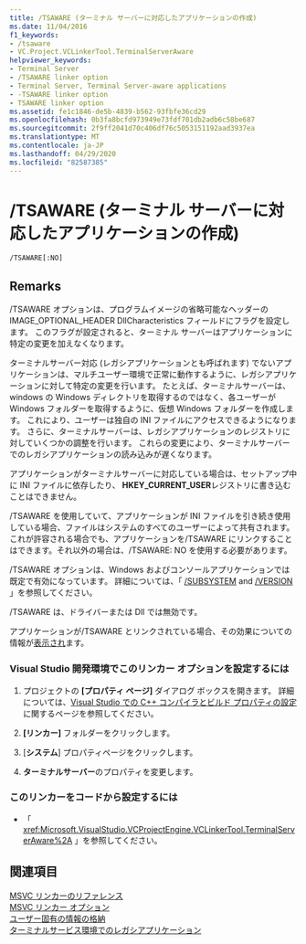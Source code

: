 ```yaml
---
title: /TSAWARE (ターミナル サーバーに対応したアプリケーションの作成)
ms.date: 11/04/2016
f1_keywords:
- /tsaware
- VC.Project.VCLinkerTool.TerminalServerAware
helpviewer_keywords:
- Terminal Server
- /TSAWARE linker option
- Terminal Server, Terminal Server-aware applications
- -TSAWARE linker option
- TSAWARE linker option
ms.assetid: fe1c1846-de5b-4839-b562-93fbfe36cd29
ms.openlocfilehash: 0b3fa8bcfd973949e73fdf701db2adb6c58be687
ms.sourcegitcommit: 2f9ff2041d70c406df76c5053151192aad3937ea
ms.translationtype: MT
ms.contentlocale: ja-JP
ms.lasthandoff: 04/29/2020
ms.locfileid: "82587385"
---
```

# <a name="tsaware-create-terminal-server-aware-application"></a>/TSAWARE (ターミナル サーバーに対応したアプリケーションの作成)

```
/TSAWARE[:NO]
```

## <a name="remarks"></a>Remarks

/TSAWARE オプションは、プログラムイメージの省略可能なヘッダーの IMAGE_OPTIONAL_HEADER DllCharacteristics フィールドにフラグを設定します。 このフラグが設定されると、ターミナル サーバーはアプリケーションに特定の変更を加えなくなります。

ターミナルサーバー対応 (レガシアプリケーションとも呼ばれます) でないアプリケーションは、マルチユーザー環境で正常に動作するように、レガシアプリケーションに対して特定の変更を行います。 たとえば、ターミナルサーバーは、windows の Windows ディレクトリを取得するのではなく、各ユーザーが Windows フォルダーを取得するように、仮想 Windows フォルダーを作成します。 これにより、ユーザーは独自の INI ファイルにアクセスできるようになります。 さらに、ターミナルサーバーは、レガシアプリケーションのレジストリに対していくつかの調整を行います。 これらの変更により、ターミナルサーバーでのレガシアプリケーションの読み込みが遅くなります。

アプリケーションがターミナルサーバーに対応している場合は、セットアップ中に INI ファイルに依存したり、 **HKEY_CURRENT_USER**レジストリに書き込むことはできません。

/TSAWARE を使用していて、アプリケーションが INI ファイルを引き続き使用している場合、ファイルはシステムのすべてのユーザーによって共有されます。 これが許容される場合でも、アプリケーションを/TSAWARE にリンクすることはできます。それ以外の場合は、/TSAWARE: NO を使用する必要があります。

/TSAWARE オプションは、Windows およびコンソールアプリケーションでは既定で有効になっています。 詳細については、「 [/SUBSYSTEM](subsystem-specify-subsystem.md) and [/VERSION](version-version-information.md) 」を参照してください。

/TSAWARE は、ドライバーまたは Dll では無効です。

アプリケーションが/TSAWARE とリンクされている場合、その効果についての情報が[表示され](headers.md)ます。

### <a name="to-set-this-linker-option-in-the-visual-studio-development-environment"></a>Visual Studio 開発環境でこのリンカー オプションを設定するには

1. プロジェクトの **[プロパティ ページ]** ダイアログ ボックスを開きます。 詳細については、[Visual Studio での C++ コンパイラとビルド プロパティの設定](../working-with-project-properties.md)に関するページを参照してください。

1. **[リンカー]** フォルダーをクリックします。

1. [**システム**] プロパティページをクリックします。

1. **ターミナルサーバー**のプロパティを変更します。

### <a name="to-set-this-linker-option-programmatically"></a>このリンカーをコードから設定するには

- 「 <xref:Microsoft.VisualStudio.VCProjectEngine.VCLinkerTool.TerminalServerAware%2A> 」を参照してください。

## <a name="see-also"></a>関連項目

[MSVC リンカーのリファレンス](linking.md)<br/>
[MSVC リンカー オプション](linker-options.md)<br/>
[ユーザー固有の情報の格納](/windows/win32/TermServ/storing-user-specific-information)<br/>
[ターミナルサービス環境でのレガシアプリケーション](https://msdn.microsoft.com/library/aa382957.aspx)
